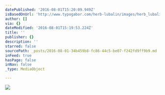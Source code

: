 ```yaml
---
datePublished: '2016-08-01T15:20:09.949Z'
isBasedOnUrl: 'http://www.typogabor.com/herb-lubalin/images/herb_lubalin_078.jpg'
author: []
via: {}
dateModified: '2016-08-01T15:19:53.224Z'
title: ''
publisher: {}
description: ''
starred: false
sourcePath: _posts/2016-08-01-34b459b8-fc86-44c5-be07-f242fd9ff9b9.md
inFeed: true
hasPage: false
inNav: false
_type: MediaObject

---
```

<article style=""><img src="https://imgflo.herokuapp.com/graph/vahj1ThiexotieMo/ec605416df46b994917edefb8b186e98/noop.jpg?input=http%3A%2F%2Fwww.typogabor.com%2Fherb-lubalin%2Fimages%2Fherb_lubalin_078.jpg" /></article>